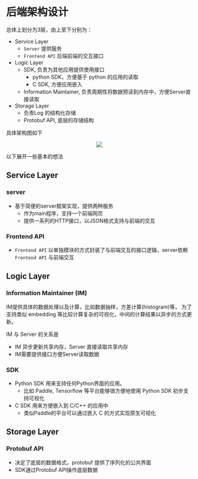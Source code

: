 # 后端架构设计
总体上划分为3层，由上至下分别为：

- Service Layer
  - `Server` 提供服务
  - `Frontend API` 后端前端的交互接口
- Logic Layer
  - SDK, 负责为其他应用提供使用接口
    - python SDK，方便基于 python 的应用的读取
    - C SDK, 方便应用嵌入
  - Information Maintainer, 负责周期性将数据预读到内存中，方便Server直接读取
- Storage Layer
  - 负责Log 的结构化存储
  - Protobuf API, 底层的存储结构

具体架构图如下

<p align="center">
  <img src="./images/visualDL-backend-architecture.png"/>
</p>

以下展开一些基本的想法
## Service Layer
### server
- 基于简便的server框架实现，提供两种服务
  - 作为main程序，支持一个前端网页
  - 提供一系列的HTTP接口，以JSON格式支持与前端的交互
### Frontend API
- `Frontend API` 以单独模块的方式封装了与前端交互的接口逻辑，server依赖 `Frontend API` 与前端交互

## Logic Layer
### Information Maintainer (IM)
IM提供具体的数据处理以及计算，比如数据抽样，方差计算(histogram)等，
为了支持类似 embedding 等比较计算复杂的可视化，中间的计算结果以异步的方式更新。

IM 与 Server 的关系是

- IM 异步更新共享内存，Server 直接读取共享内存
- IM需要提供接口方便Server读取数据

### SDK
- Python SDK 用来支持任何Python界面的应用。
  - 比如 Paddle, Tensorflow 等平台能够很方便地使用 Python SDK 初步支持可视化
- C SDK 用来方便嵌入到 C/C++ 的应用中
  - 类似Paddle的平台可以通过嵌入 C 的方式实现原生可视化

## Storage Layer
### Protobuf API
- 决定了底层的数据格式，protobuf 提供了序列化的公共界面
- SDK通过Protobuf API操作底层数据
